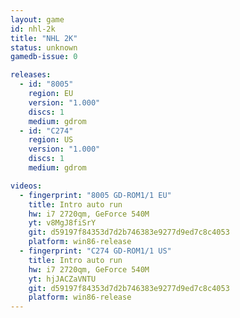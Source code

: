 ```yaml
---
layout: game
id: nhl-2k
title: "NHL 2K"
status: unknown
gamedb-issue: 0

releases:
  - id: "8005"
    region: EU
    version: "1.000"
    discs: 1
    medium: gdrom
  - id: "C274"
    region: US
    version: "1.000"
    discs: 1
    medium: gdrom

videos:
  - fingerprint: "8005 GD-ROM1/1 EU"
    title: Intro auto run
    hw: i7 2720qm, GeForce 540M
    yt: v8MgJ8fiSrY
    git: d59197f84353d7d2b746383e9277d9ed7c8c4053
    platform: win86-release
  - fingerprint: "C274 GD-ROM1/1 US"
    title: Intro auto run
    hw: i7 2720qm, GeForce 540M
    yt: hjJACZaVNTU
    git: d59197f84353d7d2b746383e9277d9ed7c8c4053
    platform: win86-release
---
```

